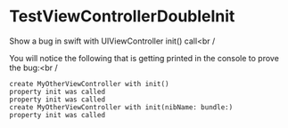 # TestViewControllerDoubleInit
Show a bug in swift with UIViewController init() call<br /

You will notice the following that is getting printed in the console to prove the bug:<br /

    create MyOtherViewController with init()
    property init was called
    property init was called
    create MyOtherViewController with init(nibName: bundle:)
    property init was called
